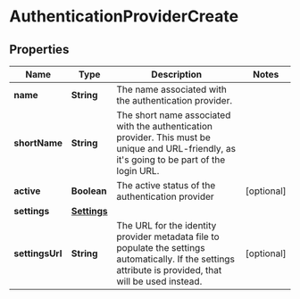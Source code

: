 

# AuthenticationProviderCreate


## Properties

Name | Type | Description | Notes
------------ | ------------- | ------------- | -------------
**name** | **String** | The name associated with the authentication provider. | 
**shortName** | **String** | The short name associated with the authentication provider. This must be unique and URL-friendly, as it&#39;s going to be part of the login URL. | 
**active** | **Boolean** | The active status of the authentication provider |  [optional]
**settings** | [**Settings**](Settings.md) |  | 
**settingsUrl** | **String** | The URL for the identity provider metadata file to populate the settings automatically. If the settings attribute is provided, that will be used instead. |  [optional]



